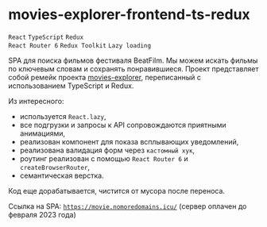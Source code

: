 # movies-explorer-frontend-ts-redux
`React` `TypeScript` `Redux`  
`React Router 6` `Redux Toolkit` `Lazy loading`  

SPA для поиска фильмов фестиваля BeatFilm. Мы можем искать фильмы по ключевым словам и сохранять понравившиеся. Проект представляет собой ремейк проекта [movies-explorer](https://github.com/ArtyemSavchenko/movies-explorer-frontend), переписанный с использованием TypeScript и Redux.

Из интересного:
* используется `React.lazy`,
* все подгрузки и запросы к API сопровождаются приятными анимациями,
* реализован компонент для показа всплывающих уведомлений,
* реализована валидация форм через `кастомный хук`,
* роутинг реализован с помощью `React Router 6` и `createBrowserRouter`,
* семантическая верстка.

Код еще дорабатывается, чистится от мусора после переноса.

Ссылка на SPA: <a href="https://movie.nomoredomains.icu/" target="_blank">`https://movie.nomoredomains.icu/`</a>
(сервер оплачен до февраля 2023 года)

